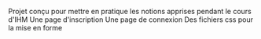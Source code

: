 Projet conçu pour mettre en pratique les notions apprises pendant le cours d'IHM
Une page d'inscription
Une page de connexion
Des fichiers css pour la mise en forme


